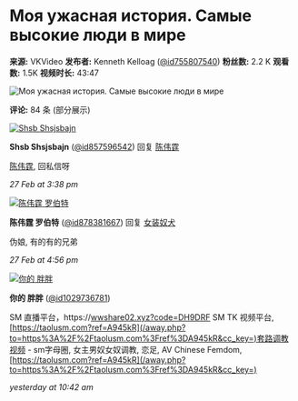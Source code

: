 # Моя ужасная история. Самые высокие люди в мире

**来源:** VKVideo
**发布者:** Kenneth Kelloag ([@id755807540](/video/@id755807540))
**粉丝数:** 2.2 K
**观看数:** 1.5K
**视频时长:** 43:47

![Моя ужасная история. Самые высокие люди в мире](https://i.mycdn.me/getVideoPreview?id=7428678683277&idx=10&type=39&tkn=82ATNZb2e-v49q0iXl54LlxI0js&fn=vid_t)

**评论:** 84 条 (部分展示)

[![Shsb Shsjsbajn](https://sun6-22.userapi.com/s/v1/ig2/NIl_Wp0c4gCSp1d0vUYNhjqi3jbuRNoU0WSwzz5sXUslJFiPJ_21U6DWlVKhu7hpQ6x42xampJhtAo9sBDnXSgep.jpg?quality=95&crop=231,0,650,650&as=32x32,48x48,72x72,108x108,160x160,240x240,360x360,480x480,540x540,640x640&ava=1&cs=50x50)](/video/@id857596542)

**Shsb Shsjsbajn** ([@id857596542](/video/@id857596542)) 回复 [陈伟霆](/id878381667)

[陈伟霆](/id878381667), 回私信呀

*27 Feb at 3:38 pm*

[![&#38472;&#20255;&#38662; &#32599;&#20271;&#29305;](https://sun6-22.userapi.com/s/v1/ig2/24rGhjYUsDYFY40QmBDvKSL4GUlOafj6cdNjP7aDIF98J3AxoEILcmQ7jolwCor6fQebQ6-JdkWHGniLNuEnEJT7.jpg?quality=96&crop=144,144,1152,1152&as=32x32,48x48,72x72,108x108,160x160,240x240,360x360,480x480,540x540,640x640,720x720,1080x1080&ava=1&cs=50x50)](/video/@id878381667)

**陈伟霆 罗伯特** ([@id878381667](/video/@id878381667)) 回复 [女装奴犬](/id764013522)

伪娘, 有的有的兄弟

*27 Feb at 4:56 pm*

[![&#20320;&#30340; &#32982;&#32982;](https://sun6-22.userapi.com/impf/DW4IDqvukChyc-WPXmzIot46En40R00idiUAXw/l5w5aIHioYc.jpg?quality=96&as=32x32,48x48,72x72,108x108,160x160,240x240,360x360&sign=10ad7d7953daabb7b0e707fdfb7ebefd&cs=50x50)](/video/@id1029736781)

**你的 胖胖** ([@id1029736781](/video/@id1029736781))

SM 直播平台，https://[wwshare02.xyz?code=DH9DRF](/away.php?to=http%3A%2F%2Fwwshare02.xyz%3Fcode%3DDH9DRF&cc_key=) SM TK 视频平台, [https://taolusm.com?ref=A945kR](/away.php?to=https%3A%2F%2Ftaolusm.com%3Fref%3DA945kR&cc_key=)套路调教视频 - sm字母圈, 女主男奴女奴调教, 恋足, AV Chinese Femdom,[https://taolusm.com?ref=A945kR](/away.php?to=https%3A%2F%2Ftaolusm.com%3Fref%3DA945kR&cc_key=)

*yesterday at 10:42 am*
